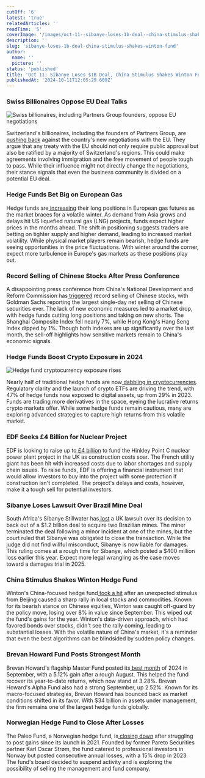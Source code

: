 ```yaml
---
cutOff: '6'
latest: 'true'
relatedArticles: ''
readTime: '5'
coverImage: '/images/oct-11--sibanye-loses-1b-deal--china-stimulus-shakes-winton-fund-a--1--AyNT.webp'
description: ''
slug: 'sibanye-loses-1b-deal-china-stimulus-shakes-winton-fund'
author:
  name: ''
  picture: ''
status: 'published'
title: 'Oct 11: Sibanye Loses $1B Deal, China Stimulus Shakes Winton Fund'
publishedAt: '2024-10-11T12:05:29.609Z'
---
```


### Swiss Billionaires Oppose EU Deal Talks

![Swiss billionaires, including Partners Group founders, oppose EU negotiations](/images/oct-11--sibanye-loses-1b-deal--china-stimulus-shakes-winton-fund-a--1--MyND.webp)

Switzerland's billionaires, including the founders of Partners Group, are[ pushing back](https://www.bnnbloomberg.ca/business/company-news/2024/10/10/private-equity-billionaires-seek-to-torpedo-swiss-eu-talks/) against the country's new negotiations with the EU. They argue that any treaty with the EU should not only require public approval but also be ratified by a majority of Switzerland's regions. This could make agreements involving immigration and the free movement of people tough to pass. While their influence might not directly change the negotiations, their stance signals that even the business community is divided on a potential EU deal.

### Hedge Funds Bet Big on European Gas

Hedge funds are[ increasing](https://www.hedgeweek.com/hedge-funds-boost-net-long-positions-in-european-gas-markets/#:~:text=From%20September%2027%20to%20October,European%20gas%20and%20LNG%20markets.) their long positions in European gas futures as the market braces for a volatile winter. As demand from Asia grows and delays hit US liquefied natural gas (LNG) projects, funds expect higher prices in the months ahead. The shift in positioning suggests traders are betting on tighter supply and higher demand, leading to increased market volatility. While physical market players remain bearish, hedge funds are seeing opportunities in the price fluctuations. With winter around the corner, expect more turbulence in Europe's gas markets as these positions play out.

### Record Selling of Chinese Stocks After Press Conference

A disappointing press conference from China's National Development and Reform Commission has[ triggered](https://www.hedgeweek.com/disappointing-press-conference-prompts-record-selling-of-chinese-stocks/#:~:text=After%20a%20recent%20press%20conference,to%20a%20report%20by%20MarketWatch.) record selling of Chinese stocks, with Goldman Sachs reporting the largest single-day net selling of Chinese securities ever. The lack of new economic measures led to a market drop, with hedge funds cutting long positions and taking on new shorts. The Shanghai Composite Index fell nearly 7%, while Hong Kong's Hang Seng Index dipped by 1%. Though both indexes are up significantly over the last month, the sell-off highlights how sensitive markets remain to China's economic signals.

### Hedge Funds Boost Crypto Exposure in 2024

![Hedge fund cryptocurrency exposure rises](/images/oct-11--sibanye-loses-1b-deal--china-stimulus-shakes-winton-fund-b--1--Y4NT.webp)

Nearly half of traditional hedge funds are now[ dabbling in cryptocurrencies](https://www.bnnbloomberg.ca/business/company-news/2024/10/10/almost-half-of-traditional-hedge-funds-are-dabbling-in-crypto/). Regulatory clarity and the launch of crypto ETFs are driving the trend, with 47% of hedge funds now exposed to digital assets, up from 29% in 2023. Funds are trading more derivatives in the space, eyeing the lucrative returns crypto markets offer. While some hedge funds remain cautious, many are exploring advanced strategies to capture high returns from this volatile market.

### EDF Seeks £4 Billion for Nuclear Project

EDF is looking to raise up to[ £4 billion](https://www.bnnbloomberg.ca/investing/commodities/2024/10/10/edf-seeks-to-raise-up-to-4-billion-to-help-fund-construction-of-uks-hinkley-nuclear-plant/) to fund the Hinkley Point C nuclear power plant project in the UK as construction costs soar. The French utility giant has been hit with increased costs due to labor shortages and supply chain issues. To raise funds, EDF is offering a financial instrument that would allow investors to buy into the project with some protection if construction isn't completed. The project's delays and costs, however, make it a tough sell for potential investors.

### Sibanye Loses Lawsuit Over Brazil Mine Deal

South Africa's Sibanye Stillwater has[ lost](https://www.bnnbloomberg.ca/investing/commodities/2024/10/10/sibanye-loses-uk-suit-over-canceled-1-billion-brazil-mine-deal/) a UK lawsuit over its decision to back out of a $1.2 billion deal to acquire two Brazilian mines. The miner terminated the deal following a minor incident at one of the mines, but the court ruled that Sibanye was obligated to close the transaction. While the judge did not find willful misconduct, Sibanye is now liable for damages. This ruling comes at a rough time for Sibanye, which posted a $400 million loss earlier this year. Expect more legal wrangling as the case moves toward a damages trial in 2025.

### China Stimulus Shakes Winton Hedge Fund

Winton's China-focused hedge fund[ took a hit](https://www.hedgeweek.com/chinas-unexpected-stimulus-catches-winton-off-guard/) after an unexpected stimulus from Beijing caused a sharp rally in local stocks and commodities. Known for its bearish stance on Chinese equities, Winton was caught off-guard by the policy move, losing over 8% in value since September. This wiped out the fund's gains for the year. Winton's data-driven approach, which had favored bonds over stocks, didn't see the rally coming, leading to substantial losses. With the volatile nature of China's market, it's a reminder that even the best algorithms can be blindsided by sudden policy changes.

### Brevan Howard Fund Posts Strongest Month

Brevan Howard's flagship Master Fund posted its[ best month](https://www.hedgeweek.com/brevan-howards-master-fund-records-best-monthly-performance-of-2024-in-september/#:~:text=Brevan%20Howard's%20flagship%20%2412bn,a%20report%20by%20Financial%20News.) of 2024 in September, with a 5.12% gain after a rough August. This helped the fund recover its year-to-date returns, which now stand at 3.28%. Brevan Howard's Alpha Fund also had a strong September, up 2.52%. Known for its macro-focused strategies, Brevan Howard has bounced back as market conditions shifted in its favor. With $34 billion in assets under management, the firm remains one of the largest hedge funds globally.

### Norwegian Hedge Fund to Close After Losses

The Paleo Fund, a Norwegian hedge fund, is[ closing down](https://www.hedgeweek.com/former-pareto-partner-to-close-norwegian-hedge-fund-after-persistent-losses/#:~:text=Karl%20Oscar%20Str%C3%B8m%2C%20a%20former,to%20a%20report%20by%20AMWatch.) after struggling to post gains since its launch in 2021. Founded by former Pareto Securities partner Karl Oscar Strøm, the fund catered to professional investors in Norway but posted consecutive annual losses, with a 15% drop in 2023. The fund's board decided to suspend activity and is exploring the possibility of selling the management and fund company.